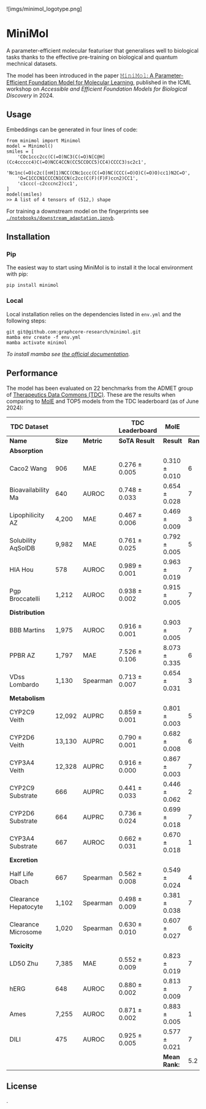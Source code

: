 ![imgs/minimol_logotype.png]

# MiniMol
A parameter-efficient molecular featuriser that generalises well to biological tasks thanks to the effective pre-training on biological and quantum mechnical datasets.

The model has been introduced in the paper [𝙼𝚒𝚗𝚒𝙼𝚘𝚕: A Parameter-Efficient Foundation Model for Molecular Learning](https://arxiv.org/abs/2404.14986), published in the ICML workshop on *Accessible and Efficient Foundation Models for Biological Discovery* in 2024.

## Usage

Embeddings can be generated in four lines of code:

```
from minimol import Minimol
model = Minimol()
smiles = [
    'COc1ccc2cc(C(=O)NC3(C(=O)N[C@H](Cc4ccccc4)C(=O)NCC4CCN(CC5CCOCC5)CC4)CCCC3)sc2c1',
    'Nc1nc(=O)c2c([nH]1)NCC(CNc1ccc(C(=O)NC(CCC(=O)O)C(=O)O)cc1)N2C=O',
    'O=C1CCCN1CCCCN1CCN(c2cc(C(F)(F)F)ccn2)CC1',
    'c1ccc(-c2cccnc2)cc1',
]
model(smiles)
>> A list of 4 tensors of (512,) shape
```

For training a downstream model on the fingerprints see [`./notebooks/downstream_adaptation.ipnyb`](https://github.com/graphcore-research/minimol/blob/master/notebooks/downstream_adaptation.ipynb).

## Installation

### Pip
The easiest way to start using MiniMol is to install it the local environment with pip:
```
pip install minimol
```

### Local

Local installation relies on the dependencies listed in `env.yml` and the following steps:

``` 
git git@github.com:graphcore-research/minimol.git 
mamba env create -f env.yml
mamba activate minimol
```
*To install mamba see [the official documentation](https://mamba.readthedocs.io/en/latest/installation/mamba-installation.html).*

## Performance

The model has been evaluated on 22 benchmarks from the ADMET group of [Therapeutics Data Commons (TDC)](https://tdcommons.ai). These are the results when comparing to [MolE](https://arxiv.org/abs/2211.02657) and TOP5 models from the TDC leaderboard (as of June 2024):

| TDC Dataset          |          |            | TDC Leaderboard | MolE           |          | MiniMol (GINE)|          |
|----------------------|----------|------------|-----------------|----------------|----------|---------------|----------|
| **Name**             | **Size** | **Metric** | **SoTA Result** | **Result**     | **Rank** | **Result**    | **Rank** |
| **Absorption**       |          |            |                 |                |          |               |          |
| Caco2 Wang           | 906      | MAE        | 0.276 ± 0.005   | 0.310 ± 0.010  | 6        | 0.324 ± 0.012 | 7        |
| Bioavailability Ma   | 640      | AUROC      | 0.748 ± 0.033   | 0.654 ± 0.028  | 7        | 0.699 ± 0.008 | 6        |
| Lipophilicity AZ     | 4,200    | MAE        | 0.467 ± 0.006   | 0.469 ± 0.009  | 3        | 0.455 ± 0.001 | 1        |
| Solubility AqSolDB   | 9,982    | MAE        | 0.761 ± 0.025   | 0.792 ± 0.005  | 5        | 0.750 ± 0.012 | 1        |
| HIA Hou              | 578      | AUROC      | 0.989 ± 0.001   | 0.963 ± 0.019  | 7        | 0.994 ± 0.003 | 1        |
| Pgp Broccatelli      | 1,212    | AUROC      | 0.938 ± 0.002   | 0.915 ± 0.005  | 7        | 0.994 ± 0.002 | 1        |
| **Distribution**     |          |            |                 |                |          |               |          |
| BBB Martins          | 1,975    | AUROC      | 0.916 ± 0.001   | 0.903 ± 0.005  | 7        | 0.923 ± 0.002 | 1        |
| PPBR AZ              | 1,797    | MAE        | 7.526 ± 0.106   | 8.073 ± 0.335  | 6        | 7.807 ± 0.188 | 4        |
| VDss Lombardo        | 1,130    | Spearman   | 0.713 ± 0.007   | 0.654 ± 0.031  | 3        | 0.570 ± 0.015 | 7        |
| **Metabolism**       |          |            |                 |                |          |               |          |
| CYP2C9 Veith         | 12,092   | AUPRC      | 0.859 ± 0.001   | 0.801 ± 0.003  | 5        | 0.819 ± 0.001 | 4        |
| CYP2D6 Veith         | 13,130   | AUPRC      | 0.790 ± 0.001   | 0.682 ± 0.008  | 6        | 0.718 ± 0.003 | 5        |
| CYP3A4 Veith         | 12,328   | AUPRC      | 0.916 ± 0.000   | 0.867 ± 0.003  | 7        | 0.878 ± 0.001 | 5        |
| CYP2C9 Substrate     | 666      | AUPRC      | 0.441 ± 0.033   | 0.446 ± 0.062  | 2        | 0.481 ± 0.013 | 1        |
| CYP2D6 Substrate     | 664      | AUPRC      | 0.736 ± 0.024   | 0.699 ± 0.018  | 7        | 0.726 ± 0.006 | 2        |
| CYP3A4 Substrate     | 667      | AUROC      | 0.662 ± 0.031   | 0.670 ± 0.018  | 1        | 0.644 ± 0.006 | 6        |
| **Excretion**        |          |            |                 |                |          |               |          |
| Half Life Obach      | 667      | Spearman   | 0.562 ± 0.008   | 0.549 ± 0.024  | 4        | 0.493 ± 0.002 | 7        |
| Clearance Hepatocyte | 1,102    | Spearman   | 0.498 ± 0.009   | 0.381 ± 0.038  | 7        | 0.448 ± 0.006 | 4        |
| Clearance Microsome  | 1,020    | Spearman   | 0.630 ± 0.010   | 0.607 ± 0.027  | 6        | 0.652 ± 0.007 | 1        |
| **Toxicity**         |          |            |                 |                |          |               |          |
| LD50 Zhu             | 7,385    | MAE        | 0.552 ± 0.009   | 0.823 ± 0.019  | 7        | 0.588 ± 0.010 | 3        |
| hERG                 | 648      | AUROC      | 0.880 ± 0.002   | 0.813 ± 0.009  | 7        | 0.849 ± 0.007 | 6        |
| Ames                 | 7,255    | AUROC      | 0.871 ± 0.002   | 0.883 ± 0.005  | 1        | 0.856 ± 0.001 | 5        |
| DILI                 | 475      | AUROC      | 0.925 ± 0.005   | 0.577 ± 0.021  | 7        | 0.944 ± 0.007 | 1        |
|                      |          |            |                 | **Mean Rank:** | 5.2      |               | 3.4      |

## License

.